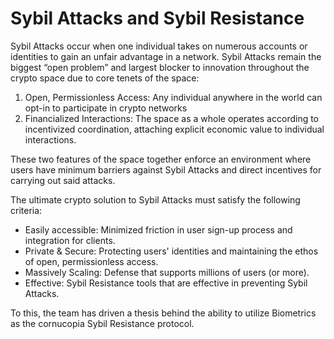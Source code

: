 # Sybil Attacks and Sybil Resistance

Sybil Attacks occur when one individual takes on numerous accounts or identities to gain an unfair advantage in a network. Sybil Attacks remain the biggest “open problem” and largest blocker to innovation throughout the crypto space due to core tenets of the space:

1. &#x20;Open, Permissionless Access: Any individual anywhere in the world can opt-in to participate in crypto networks&#x20;
2. &#x20;Financialized Interactions: The space as a whole operates according to incentivized coordination, attaching explicit economic value to individual interactions.

These two features of the space together enforce an environment where users have minimum barriers against Sybil Attacks and direct incentives for carrying out said attacks.

The ultimate crypto solution to Sybil Attacks must satisfy the following criteria:

* Easily accessible: Minimized friction in user sign-up process and integration for clients.
* Private & Secure: Protecting users' identities and maintaining the ethos of open, permissionless access.
* Massively Scaling: Defense that supports millions of users (or more).
* Effective: Sybil Resistance tools that are effective in preventing Sybil Attacks.

To this, the team has driven a thesis behind the ability to utilize Biometrics as the cornucopia Sybil Resistance protocol.
